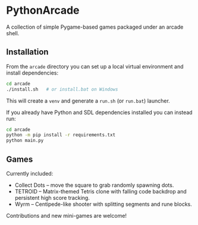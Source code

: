 # PythonArcade

A collection of simple Pygame-based games packaged under an arcade shell.

## Installation

From the `arcade` directory you can set up a local virtual environment and
install dependencies:

```sh
cd arcade
./install.sh   # or install.bat on Windows
```

This will create a `venv` and generate a `run.sh` (or `run.bat`) launcher.

If you already have Python and SDL dependencies installed you can instead run:

```sh
cd arcade
python -m pip install -r requirements.txt
python main.py
```

## Games

Currently included:

- Collect Dots – move the square to grab randomly spawning dots.
- TETROID – Matrix-themed Tetris clone with falling code backdrop and
  persistent high score tracking.
- Wyrm – Centipede-like shooter with splitting segments and rune blocks.

Contributions and new mini-games are welcome!
